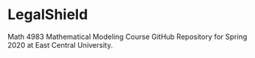 # LegalShield

Math 4983 Mathematical Modeling Course GitHub Repository for Spring 2020 at East Central University.
